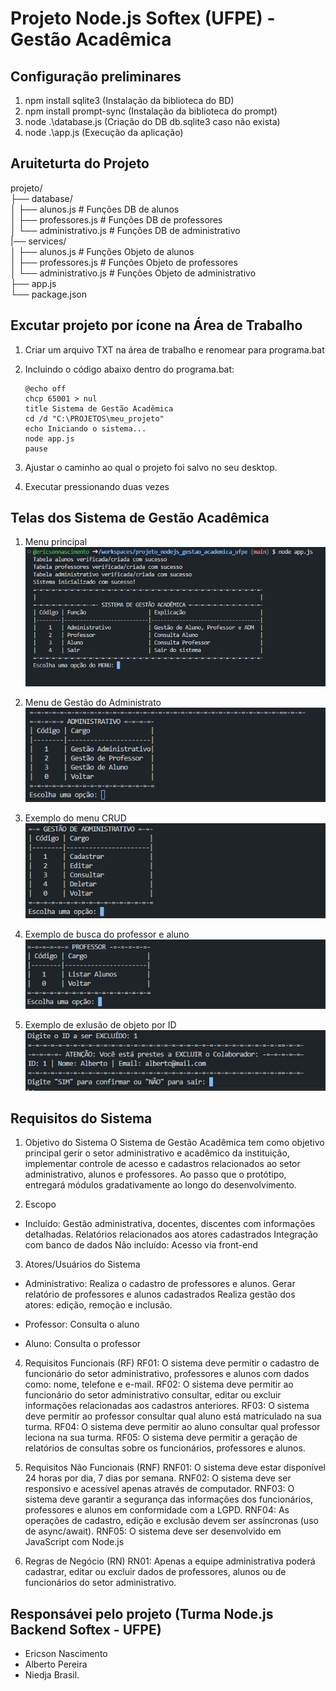 # Projeto Node.js Softex (UFPE) - Gestão Acadêmica 

<h2>Configuração preliminares</h2>

1. npm install sqlite3 (Instalação da biblioteca do BD)
2. npm install prompt-sync (Instalação da biblioteca do prompt)
3. node .\database.js (Criação do DB db.sqlite3 caso não exista)
4. node .\app.js (Execução da aplicação)

## Aruiteturta do Projeto

projeto/<br/>
├── database/<br/>
│   ├── alunos.js         # Funções DB de alunos<br/>
│   ├── professores.js    # Funções DB de professores<br/>
│   └── administrativo.js # Funções DB de administrativo<br/>
|── services/<br/>
│   ├── alunos.js         # Funções Objeto de alunos<br/>
│   ├── professores.js    # Funções Objeto de professores<br/>
│   └── administrativo.js # Funções Objeto de administrativo<br/>
├── app.js<br/>
└── package.json<br/>

## Excutar projeto por ícone na Área de Trabalho

1. Criar um arquivo TXT na área de trabalho e renomear para programa.bat
2. Incluindo o código abaixo dentro do programa.bat:

    ```
    @echo off
    chcp 65001 > nul
    title Sistema de Gestão Acadêmica
    cd /d "C:\PROJETOS\meu_projeto"
    echo Iniciando o sistema...
    node app.js
    pause
    ```

3. Ajustar o caminho ao qual o projeto foi salvo no seu desktop.
4. Executar pressionando duas vezes

## Telas dos Sistema de Gestão Acadêmica

1. Menu principal
![alt text](image.png)

2. Menu de Gestão do Administrato
![alt text](image-1.png)

3. Exemplo do menu CRUD
![alt text](image-2.png)

4. Exemplo de busca do professor e aluno
![alt text](image-3.png)

5. Exemplo de exlusão de objeto por ID
![alt text](image-4.png)

## Requisitos do Sistema

1. Objetivo do Sistema
    O Sistema de Gestão Acadêmica tem como objetivo principal gerir o setor administrativo e acadêmico da instituição, implementar controle de acesso e cadastros relacionados ao setor administrativo, alunos e professores. Ao passo que o protótipo, entregará módulos gradativamente ao longo do desenvolvimento.


2. Escopo
* Incluído:
    Gestão administrativa, docentes, discentes com informações detalhadas.
    Relatórios relacionados aos atores cadastrados
    Integração com banco de dados
    Não incluído:
    Acesso via front-end

3. Atores/Usuários do Sistema
* Administrativo:
    Realiza o cadastro de professores e alunos.
    Gerar relatório de professores e alunos cadastrados
    Realiza gestão dos atores: edição, remoção e inclusão.

* Professor:
    Consulta o aluno 
* Aluno:
    Consulta o professor

4. Requisitos Funcionais (RF)
    RF01: O sistema deve permitir o cadastro de funcionário do setor administrativo, professores e alunos com dados como: nome, telefone e e-mail.
    RF02: O sistema deve permitir ao funcionário do setor administrativo consultar, editar ou excluir informações relacionadas aos cadastros anteriores.
    RF03: O sistema deve permitir ao professor consultar qual aluno está matriculado na sua turma.
    RF04: O sistema deve permitir ao aluno consultar qual professor leciona na sua turma.
    RF05: O sistema deve permitir a geração de relatórios de consultas sobre os funcionários, professores e alunos.

5. Requisitos Não Funcionais (RNF)
    RNF01: O sistema deve estar disponível 24 horas por dia, 7 dias por semana.
    RNF02: O sistema deve ser responsivo e acessível apenas através de computador.
    RNF03: O sistema deve garantir a segurança das informações dos funcionários, professores e alunos em conformidade com a LGPD.
    RNF04: As operações de cadastro, edição e exclusão devem ser assíncronas (uso de async/await).
    RNF05: O sistema deve ser desenvolvido em JavaScript com Node.js

6. Regras de Negócio (RN)
    RN01: Apenas a equipe administrativa poderá cadastrar, editar ou excluir dados de professores, alunos ou de funcionários do setor administrativo.

## Responsávei pelo projeto (Turma Node.js Backend Softex - UFPE)

* Ericson Nascimento
* Alberto Pereira
* Niedja Brasil.


